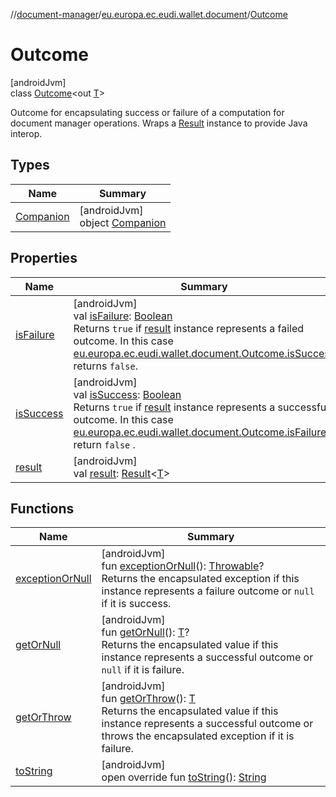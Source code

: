 //[document-manager](../../../index.md)/[eu.europa.ec.eudi.wallet.document](../index.md)/[Outcome](index.md)

# Outcome

[androidJvm]\
class [Outcome](index.md)&lt;out [T](index.md)&gt;

Outcome for encapsulating success or failure of a computation for document manager operations. Wraps
a [Result](https://kotlinlang.org/api/latest/jvm/stdlib/kotlin/-result/index.html) instance to
provide Java interop.

## Types

| Name                             | Summary                                                 |
|----------------------------------|---------------------------------------------------------|
| [Companion](-companion/index.md) | [androidJvm]<br>object [Companion](-companion/index.md) |

## Properties

| Name                       | Summary                                                                                                                                                                                                                                                                                                                  |
|----------------------------|--------------------------------------------------------------------------------------------------------------------------------------------------------------------------------------------------------------------------------------------------------------------------------------------------------------------------|
| [isFailure](is-failure.md) | [androidJvm]<br>val [isFailure](is-failure.md): [Boolean](https://kotlinlang.org/api/latest/jvm/stdlib/kotlin/-boolean/index.html)<br>Returns `true` if [result](result.md) instance represents a failed outcome. In this case [eu.europa.ec.eudi.wallet.document.Outcome.isSuccess](is-success.md) returns `false`.     |
| [isSuccess](is-success.md) | [androidJvm]<br>val [isSuccess](is-success.md): [Boolean](https://kotlinlang.org/api/latest/jvm/stdlib/kotlin/-boolean/index.html)<br>Returns `true` if [result](result.md) instance represents a successful outcome. In this case [eu.europa.ec.eudi.wallet.document.Outcome.isFailure](is-failure.md) return `false` . |
| [result](result.md)        | [androidJvm]<br>val [result](result.md): [Result](https://kotlinlang.org/api/latest/jvm/stdlib/kotlin/-result/index.html)&lt;[T](index.md)&gt;                                                                                                                                                                           |

## Functions

| Name                                    | Summary                                                                                                                                                                                                                                                                |
|-----------------------------------------|------------------------------------------------------------------------------------------------------------------------------------------------------------------------------------------------------------------------------------------------------------------------|
| [exceptionOrNull](exception-or-null.md) | [androidJvm]<br>fun [exceptionOrNull](exception-or-null.md)(): [Throwable](https://kotlinlang.org/api/latest/jvm/stdlib/kotlin/-throwable/index.html)?<br>Returns the encapsulated exception if this instance represents a failure outcome or `null` if it is success. |
| [getOrNull](get-or-null.md)             | [androidJvm]<br>fun [getOrNull](get-or-null.md)(): [T](index.md)?<br>Returns the encapsulated value if this instance represents a successful outcome or `null` if it is failure.                                                                                       |
| [getOrThrow](get-or-throw.md)           | [androidJvm]<br>fun [getOrThrow](get-or-throw.md)(): [T](index.md)<br>Returns the encapsulated value if this instance represents a successful outcome or throws the encapsulated exception if it is failure.                                                           |
| [toString](to-string.md)                | [androidJvm]<br>open override fun [toString](to-string.md)(): [String](https://kotlinlang.org/api/latest/jvm/stdlib/kotlin/-string/index.html)                                                                                                                         |
